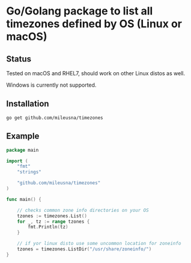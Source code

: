 # Go/Golang package to list all timezones defined by OS (Linux or macOS)

## Status

Tested on macOS and RHEL7, should work on other Linux distos as well.

Windows is currently not supported.

## Installation <a id="installation"></a>
```
go get github.com/mileusna/timezones
```

## Example<a id="example"></a>

```go
package main

import (
    "fmt"
    "strings"

    "github.com/mileusna/timezones"
)

func main() {

    // checks common zone info directories on your OS
    tzones := timezones.List()
    for _, tz := range tzones {
        fmt.Println(tz)
    }

    // if yor linux disto use some uncommon location for zoneinfo
    tzones = timezones.ListDir("/usr/share/zoneinfo/")
}
```